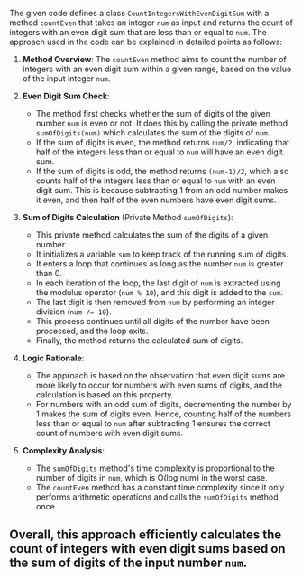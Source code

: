 ​The given code defines a class `CountIntegersWithEvenDigitSum` with a method `countEven` that takes an integer `num` as input and returns the count of integers with an even digit sum that are less than or equal to `num`. The approach used in the code can be explained in detailed points as follows:

1. **Method Overview**: The `countEven` method aims to count the number of integers with an even digit sum within a given range, based on the value of the input integer `num`.

2. **Even Digit Sum Check**:
   - The method first checks whether the sum of digits of the given number `num` is even or not. It does this by calling the private method `sumOfDigits(num)` which calculates the sum of the digits of `num`.
   - If the sum of digits is even, the method returns `num/2`, indicating that half of the integers less than or equal to `num` will have an even digit sum.
   - If the sum of digits is odd, the method returns `(num-1)/2`, which also counts half of the integers less than or equal to `num` with an even digit sum. This is because subtracting 1 from an odd number makes it even, and then half of the even numbers have even digit sums.

3. **Sum of Digits Calculation** (Private Method `sumOfDigits`):
   - This private method calculates the sum of the digits of a given number.
   - It initializes a variable `sum` to keep track of the running sum of digits.
   - It enters a loop that continues as long as the number `num` is greater than 0.
   - In each iteration of the loop, the last digit of `num` is extracted using the modulus operator (`num % 10`), and this digit is added to the `sum`.
   - The last digit is then removed from `num` by performing an integer division (`num /= 10`).
   - This process continues until all digits of the number have been processed, and the loop exits.
   - Finally, the method returns the calculated sum of digits.

4. **Logic Rationale**:
   - The approach is based on the observation that even digit sums are more likely to occur for numbers with even sums of digits, and the calculation is based on this property.
   - For numbers with an odd sum of digits, decrementing the number by 1 makes the sum of digits even. Hence, counting half of the numbers less than or equal to `num` after subtracting 1 ensures the correct count of numbers with even digit sums.

5. **Complexity Analysis**:
   - The `sumOfDigits` method's time complexity is proportional to the number of digits in `num`, which is O(log num) in the worst case.
   - The `countEven` method has a constant time complexity since it only performs arithmetic operations and calls the `sumOfDigits` method once.

## Overall, this approach efficiently calculates the count of integers with even digit sums based on the sum of digits of the input number `num`.
